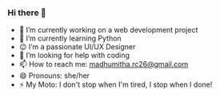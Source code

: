 ### Hi there 👋

- 🔭 I’m currently working on a web development project
- 🌱 I’m currently learning Python
- 😉 I’m a passionate UI/UX Designer
- 🤔 I’m looking for help with coding
- 📫 How to reach me: madhumitha.rc26@gmail.com
- 😄 Pronouns: she/her
- ⚡ My Moto: I don't stop when I'm tired, I stop when I done!
